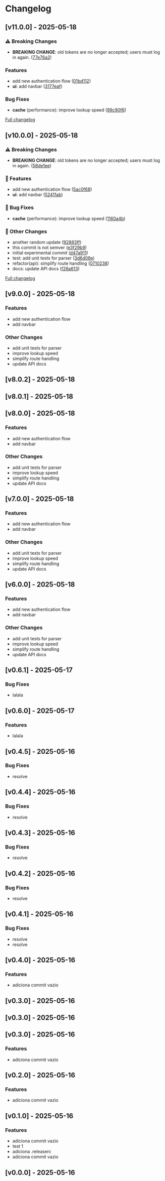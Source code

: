 # Changelog


## [v11.0.0] - 2025-05-18

### ⚠️ Breaking Changes
- **BREAKING CHANGE**: old tokens are no longer accepted; users must log in again. ([77e76a2](https://github.com/teles/semver/commit/77e76a22f1f67c6fef4a6740daad9de9f2d16674))

### Features
- add new authentication flow ([01bd112](https://github.com/teles/semver/commit/01bd1121c1031a62d655fad00c7c8d05c8c8ccde))
- **ui**: add navbar ([3177eaf](https://github.com/teles/semver/commit/3177eafbc7d933f83c4ced03f68fb3006d9cbdb3))

### Bug Fixes
- **cache** (performance): improve lookup speed ([99c90f6](https://github.com/teles/semver/commit/99c90f67b60f33dd4df22a40d290075a1dab9402))


[Full changelog](https://github.com/teles/semver/compare/v10.0.0...v11.0.0)


## [v10.0.0] - 2025-05-18

### ⚠️ Breaking Changes
- **BREAKING CHANGE**: old tokens are no longer accepted; users must log in again. ([58de1ee](https://github.com/teles/semver/commit/58de1eeeabbd2b35da569040fef1398f19347424))

### 🚀 Features
- add new authentication flow ([5ac0f68](https://github.com/teles/semver/commit/5ac0f68b2138b1bf8c00a4285821e8034be58a7e))
- **ui**: add navbar ([52411ab](https://github.com/teles/semver/commit/52411abdd88f895b9bf5cbdae213d6749b25fbc9))

### 🐛 Bug Fixes
- **cache** (performance): improve lookup speed ([1160a4b](https://github.com/teles/semver/commit/1160a4bfa3405f64602a4002db1e3d26d09d9e6e))

### 🔧 Other Changes
- another random update ([92883ff](https://github.com/teles/semver/commit/92883ff4cc4388d8b9b03a4a987708e36a9bb0f5))
- this commit is not semver ([e3f29b9](https://github.com/teles/semver/commit/e3f29b92eb2f9ec0a9b4ad6e75df5abc35161066))
- initial experimental commit ([d47a911](https://github.com/teles/semver/commit/d47a9117993facf1582d7f8fd834024623a065a7))
- test: add unit tests for parser ([3d6d08e](https://github.com/teles/semver/commit/3d6d08e82b8f08ab889be0ae22b24e26ffdb834b))
- refactor(api): simplify route handling ([0710238](https://github.com/teles/semver/commit/0710238a0b4b627e10aefff62c9101961897e34c))
- docs: update API docs ([f26a613](https://github.com/teles/semver/commit/f26a6132211bb55e855518fc8b2892e55e0524ef))


[Full changelog](https://github.com/teles/semver/compare/v9.0.0...v10.0.0)


## [v9.0.0] - 2025-05-18

### Features
- add new authentication flow
- add navbar

### Other Changes
- add unit tests for parser
- improve lookup speed
- simplify route handling
- update API docs



## [v8.0.2] - 2025-05-18



## [v8.0.1] - 2025-05-18



## [v8.0.0] - 2025-05-18

### Features
- add new authentication flow
- add navbar

### Other Changes
- add unit tests for parser
- improve lookup speed
- simplify route handling
- update API docs



## [v7.0.0] - 2025-05-18

### Features
- add new authentication flow
- add navbar

### Other Changes
- add unit tests for parser
- improve lookup speed
- simplify route handling
- update API docs



## [v6.0.0] - 2025-05-18

### Features
- add new authentication flow
- add navbar

### Other Changes
- add unit tests for parser
- improve lookup speed
- simplify route handling
- update API docs



## [v0.6.1] - 2025-05-17

### Bug Fixes
- lalala



## [v0.6.0] - 2025-05-17

### Features
- lalala



## [v0.4.5] - 2025-05-16

### Bug Fixes
- resolve



## [v0.4.4] - 2025-05-16

### Bug Fixes
- resolve



## [v0.4.3] - 2025-05-16

### Bug Fixes
- resolve



## [v0.4.2] - 2025-05-16

### Bug Fixes
- resolve



## [v0.4.1] - 2025-05-16

### Bug Fixes
- resolve
- resolve



## [v0.4.0] - 2025-05-16

### Features
- adiciona commit vazio



## [v0.3.0] - 2025-05-16



## [v0.3.0] - 2025-05-16



## [v0.3.0] - 2025-05-16

### Features
- adiciona commit vazio



## [v0.2.0] - 2025-05-16

### Features
- adiciona commit vazio



## [v0.1.0] - 2025-05-16

### Features
- adiciona commit vazio
- test 1
- adiciona .releaserc
- adiciona commit vazio


## [v0.0.0] - 2025-05-16


